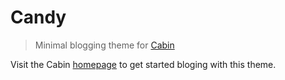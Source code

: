 # Candy
> Minimal blogging theme for [Cabin](https://github.com/colinwren/Cabin)

Visit the Cabin [homepage](http://colinwren.github.io/Cabin/#getting-started) to get started bloging with this theme.
